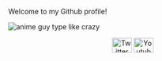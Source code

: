 Welcome to my Github profile!



<img src="./42634073306d3a03bf67cbcd4dc270ae1410383808_full.gif" alt="anime guy type like crazy" title="me lmao">

<p align="center">
<a href="https://twitter.com/revocablekk" target="blank"><img align="center" src="https://cdn.jsdelivr.net/npm/simple-icons@3.0.1/icons/twitter.svg" alt="Twitter" height="30" width="40" /></a>
<a href="https://www.youtube.com/user/murilovazscolari6" target="blank"><img align="center" src="https://cdn.jsdelivr.net/npm/simple-icons@3.0.1/icons/youtube.svg" alt="Youtube" height="30" width="40" /></a>
</p>
